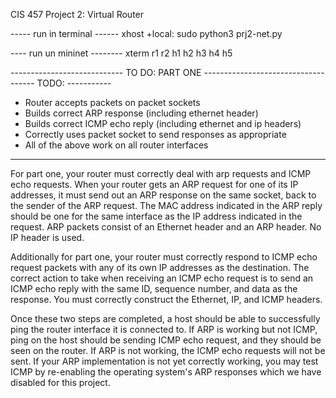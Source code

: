 CIS 457 Project 2: Virtual Router

----- run in terminal ------
xhost +local:
sudo python3 prj2-net.py

---- run un mininet --------
xterm r1 r2 h1 h2 h3 h4 h5

---------------------------- TO DO: PART ONE ------------------------------ 
------ TODO: -----------
  - Router accepts packets on packet sockets
  - Builds correct ARP response (including ethernet header)
  - Builds correct ICMP echo reply (including ethernet and ip headers)
  - Correctly uses packet socket to send responses as appropriate
  - All of the above work on all router interfaces 
------------------------

  For part one, your router must correctly deal with arp requests and ICMP echo requests. When your router gets an ARP request for one of its IP addresses, it must send out an ARP response on the same socket, back to the sender of the ARP request. The MAC address indicated in the ARP reply should be one for the same interface as the IP address indicated in the request. ARP packets consist of an Ethernet header and an ARP header. No IP header is used. 
  
  Additionally for part one, your router must correctly respond to ICMP echo request packets with any of its own IP addresses as the destination. The correct action to take when receiving an ICMP echo request is to send an ICMP echo reply with the same ID, sequence number, and data as the response. You must correctly construct the Ethernet, IP, and ICMP headers.
  
  Once these two steps are completed, a host should be able to successfully ping the router interface it is connected to. If ARP is working but not ICMP, ping on the host should be sending ICMP echo request, and they should be seen on the router. If ARP is not working, the ICMP echo requests will not be sent. If your ARP implementation is not yet correctly working, you may test ICMP by re-enabling the operating system's ARP responses which we have disabled for this project.
